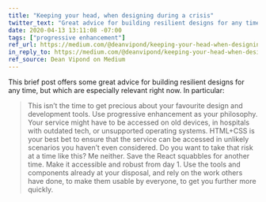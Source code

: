 ```yaml
---
title: "Keeping your head, when designing during a crisis"
twitter_text: "Great advice for building resilient designs for any time, but especially now."
date: 2020-04-13 13:11:08 -07:00
tags: ["progressive enhancement"]
ref_url: https://medium.com/@deanvipond/keeping-your-head-when-designing-during-a-crisis-506ffdb819ab
in_reply_to: https://medium.com/@deanvipond/keeping-your-head-when-designing-during-a-crisis-506ffdb819ab
ref_source: Dean Vipond on Medium
---
```


This brief post offers some great advice for building resilient designs for any time, but which are especially relevant right now. In particular:

> This isn’t the time to get precious about your favourite design and development tools. Use progressive enhancement as your philosophy. Your service might have to be accessed on old devices, in hospitals with outdated tech, or unsupported operating systems. HTML+CSS is your best bet to ensure that the service can be accessed in unlikely scenarios you haven’t even considered. Do you want to take that risk at a time like this? Me neither. Save the React squabbles for another time. Make it accessible and robust from day 1. Use the tools and components already at your disposal, and rely on the work others have done, to make them usable by everyone, to get you further more quickly.

